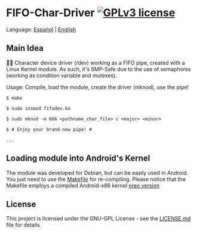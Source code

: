 # FIFO-Char-Driver [![GPLv3 license](https://img.shields.io/badge/License-GPLv3-blue.svg)](http://perso.crans.org/besson/LICENSE.html)

<span>Language:</span> 
  <a href="https://github.com/Zildj1an/FIFO-Driver/blob/master/LEEME.md">Español</a> |
  <a href="https://github.com/Zildj1an/FIFO-Driver">English</a> 
 

## Main Idea
👨‍🔧 Character device driver (/dev) working as a FIFO pipe, created with a Linux Kernel module.
As such, it's SMP-Safe due to the use of semaphores (working as condition variable and mutexes).

Usage: Compile, load the module, create the driver (mknod), use the pipe!


    $ make

    $ sudo insmod fifodev.ko

    $ sudo mknod -m 666 <pathname_char_file> c <major> <minor>
    
    $ # Enjoy your brand-new pipe! #

    ...

## Loading module into Android's Kernel

The module was developed for Debian, but can be easily used in Android.
You just need to use the <a href="https://github.com/Zildj1an/FIFO-Driver/blob/master/Makefile_Android">Makefile</a> for re-compiling. Please notice that the Makefile employs a compiled Android-x86 kernel <a href= "https://www.android.com/versions/oreo-8-0/"> oreo version </a>


## License
This project is licensed under the GNU-GPL License - see the <a href="https://github.com/Zildj1an/FIFO-Driver/blob/master/LICENSE">LICENSE.md</a> file for details
